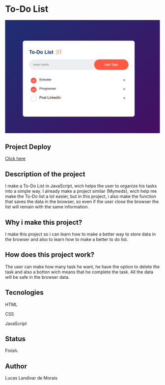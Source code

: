 <h1>To-Do List</h1>
  <img src="img/To-Do-list.png">

<h2>Project Deploy</h2>
 <a href="https://to-do-list-fuotd6mnk-lucaslandivar.vercel.app">Click here</a>
  
<h2>Description of the project</h2>
<p>I make a To-Do List in JavaScript, wich helps the user to organize his tasks into a simple way. I already make a project similar (Mymeds), wich help me make the To-Do list a lot easier, but in this project, i also make the function that saves the data in the browser, so even if the user close the browser the list will remain with the same information.</p> 

<h2>Why i make this project?</h2>
<p>I make this project so i can learn how to make a better way to store data in the browser and also to learn how to make a better to do list.</p>

<h2>How does this project work?</h2>
<P>The user can make how many task he want, he have the option to delete the task and also a botton wich means that he complete the task. All the data will be safe in the browser data.</p>

<h2>Tecnologies</h2>
<p>HTML</p>
<p>CSS</p>
<p>JavaScript</p>

<h2>Status</h2>
<p>Finish.</p>

<h2>Author</h2>
<p>Lucas Landivar de Morais</p>
